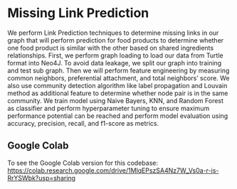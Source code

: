 # Missing Link Prediction

We perform Link Prediction techniques to determine missing links in our graph that will perform prediction for food products to determine whether one food product is similar with the other based on shared ingredients relationships. First, we perform graph loading to load our data from Turtle format into Neo4J. To avoid data leakage, we split our graph into training and test sub graph. Then we will perform feature engineering by measuring common neighbors, preferential attachment, and total neighbors’ score. We also use community detection algorithm like label propagation and Louvain method as additional feature to determine whether node pair is in the same community. We train model using Naive Bayers, KNN, and Random Forest as classifier and perform hyperparameter tuning to ensure maximum performance potential can be reached and perform model evaluation using accuracy, precision, recall, and f1-score as metrics.

## Google Colab

To see the Google Colab version for this codebase: https://colab.research.google.com/drive/1MlqEPszSA4Nz7W_Vs0a-r-js-RrYSWbk?usp=sharing
